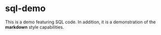 # sql-demo

This is a demo featuring SQL code. In addition, it is a demonstration of the **markdown** style capabilities.


